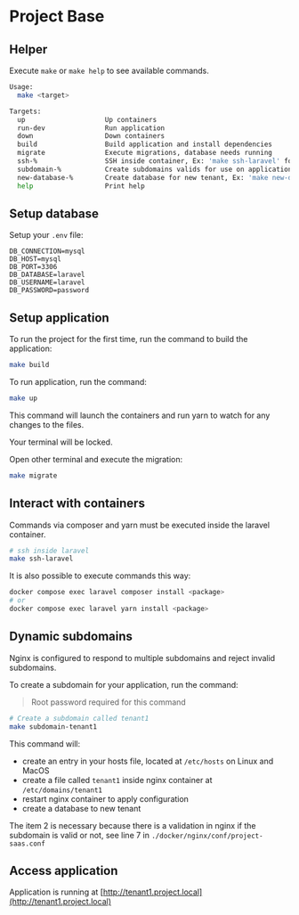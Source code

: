 # Project Base

## Helper

Execute `make` or `make help` to see available commands.

```bash
Usage:
  make <target>

Targets:
  up                    Up containers
  run-dev               Run application
  down                  Down containers
  build                 Build application and install dependencies
  migrate               Execute migrations, database needs running
  ssh-%                 SSH inside container, Ex: 'make ssh-laravel' for container laravel
  subdomain-%           Create subdomains valids for use on application, Ex: 'make subdomain-tenant1'
  new-database-%        Create database for new tenant, Ex: 'make new-database-tenant1'
  help                  Print help
```

## Setup database

Setup your `.env` file:

```env
DB_CONNECTION=mysql
DB_HOST=mysql
DB_PORT=3306
DB_DATABASE=laravel
DB_USERNAME=laravel
DB_PASSWORD=password
```

## Setup application

To run the project for the first time, run the command to build the application:

```bash
make build
```

To run application, run the command:

```bash
make up
```

This command will launch the containers and run yarn to watch for any changes to the files.

Your terminal will be locked.

Open other terminal and execute the migration:

```bash
make migrate
```

## Interact with containers

Commands via composer and yarn must be executed inside the laravel container.

```bash
# ssh inside laravel
make ssh-laravel
```

It is also possible to execute commands this way:

```bash
docker compose exec laravel composer install <package>
# or
docker compose exec laravel yarn install <package>
```

## Dynamic subdomains

Nginx is configured to respond to multiple subdomains and reject invalid subdomains.

To create a subdomain for your application, run the command:

> Root password required for this command

```bash
# Create a subdomain called tenant1
make subdomain-tenant1
```

This command will:

- create an entry in your hosts file, located at `/etc/hosts` on Linux and MacOS
- create a file called `tenant1` inside nginx container at `/etc/domains/tenant1`
- restart nginx container to apply configuration
- create a database to new tenant

The item 2 is necessary because there is a validation in nginx if the subdomain is valid or not, see line 7 in `./docker/nginx/conf/project-saas.conf`


## Access application

Application is running at [http://tenant1.project.local](http://tenant1.project.local)